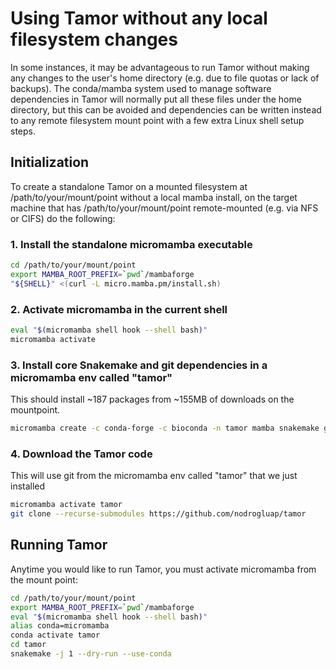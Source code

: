 # Using Tamor without any local filesystem changes

In some instances, it may be advantageous to run Tamor without making any changes to the user's home directory (e.g. due to file quotas or lack of backups). 
The conda/mamba system used to manage software dependencies in Tamor will normally put all these files under the home directory, but this can be avoided and dependencies can be written instead
to any remote filesystem mount point with a few extra Linux shell setup steps.

## Initialization
To create a standalone Tamor on a mounted filesystem at /path/to/your/mount/point without a local mamba install, on the target machine that has /path/to/your/mount/point remote-mounted (e.g. via NFS or CIFS) do the following:

### 1. Install the standalone micromamba executable

```bash
cd /path/to/your/mount/point
export MAMBA_ROOT_PREFIX=`pwd`/mambaforge
"${SHELL}" <(curl -L micro.mamba.pm/install.sh)
```

### 2. Activate micromamba in the current shell
```bash
eval "$(micromamba shell hook --shell bash)"
micromamba activate
```

### 3. Install core Snakemake and git dependencies in a micromamba env called "tamor"
This should install ~187 packages from ~155MB of downloads on the mountpoint.

```bash
micromamba create -c conda-forge -c bioconda -n tamor mamba snakemake git git-lfs wget conda=24.7.1
```

### 4. Download the Tamor code
This will use git from the micromamba env called "tamor" that we just installed

```bash
micromamba activate tamor
git clone --recurse-submodules https://github.com/nodrogluap/tamor
```

## Running Tamor
Anytime you would like to run Tamor, you must activate micromamba from the mount point:

```bash
cd /path/to/your/mount/point
export MAMBA_ROOT_PREFIX=`pwd`/mambaforge
eval "$(micromamba shell hook --shell bash)"
alias conda=micromamba
conda activate tamor
cd tamor
snakemake -j 1 --dry-run --use-conda
```
